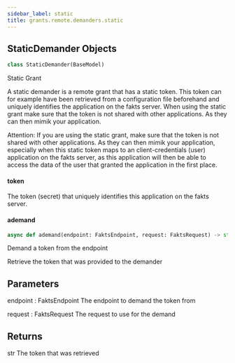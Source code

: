 ```yaml
---
sidebar_label: static
title: grants.remote.demanders.static
---
```


## StaticDemander Objects

```python
class StaticDemander(BaseModel)
```

Static Grant

A static demander is a remote grant that has a static token. This token can
for example have been retrieved from a configuration file beforehand and uniquely
identifies the application on the fakts server. When using the static grant make
sure that the token is not shared with other applications. As they can then mimik
your application.

Attention: If you are using the static grant, make sure that the token is not
shared with other applications. As they can then mimik your application, especially
when this static token maps to an client-credentials (user) application on the fakts
server, as this application will then be able to access the data of the user that
granted the application in the first place.

#### token

The token (secret) that uniquely identifies this application on the fakts server.

#### ademand

```python
async def ademand(endpoint: FaktsEndpoint, request: FaktsRequest) -> str
```

Demand a token from the endpoint

Retrieve the token that was provided to the demander

Parameters
----------
endpoint : FaktsEndpoint
    The endpoint to demand the token from

request : FaktsRequest
    The request to use for the demand

Returns
-------
str
    The token that was retrieved

